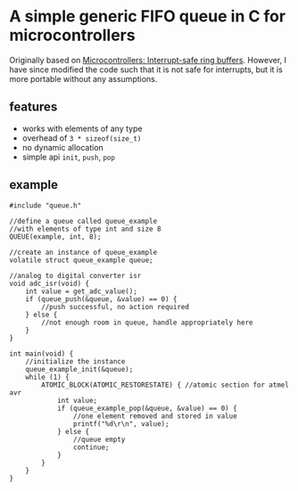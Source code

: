 # A simple generic FIFO queue in C for microcontrollers

Originally based on [Microcontrollers: Interrupt-safe ring buffers]. However, I have since modified the code such that it is not safe for interrupts, but it is more portable without any assumptions.

## features

* works with elements of any type
* overhead of `3 * sizeof(size_t)`
* no dynamic allocation
* simple api `init`, `push`, `pop`

## example

    #include "queue.h"

    //define a queue called queue_example 
    //with elements of type int and size 8
    QUEUE(example, int, 8);

    //create an instance of queue_example
    volatile struct queue_example queue;

    //analog to digital converter isr
    void adc_isr(void) {
        int value = get_adc_value();
        if (queue_push(&queue, &value) == 0) {
            //push successful, no action required
        } else {
            //not enough room in queue, handle appropriately here
        }
    }

    int main(void) {
        //initialize the instance
        queue_example_init(&queue);
        while (1) {
            ATOMIC_BLOCK(ATOMIC_RESTORESTATE) { //atomic section for atmel avr
                int value;
                if (queue_example_pop(&queue, &value) == 0) {
                    //one element removed and stored in value
                    printf("%d\r\n", value);
                } else {
                    //queue empty
                    continue;
                }
            }
        }
    }
    
[Microcontrollers: Interrupt-safe ring buffers]: https://www.downtowndougbrown.com/2013/01/microcontrollers-interrupt-safe-ring-buffers/